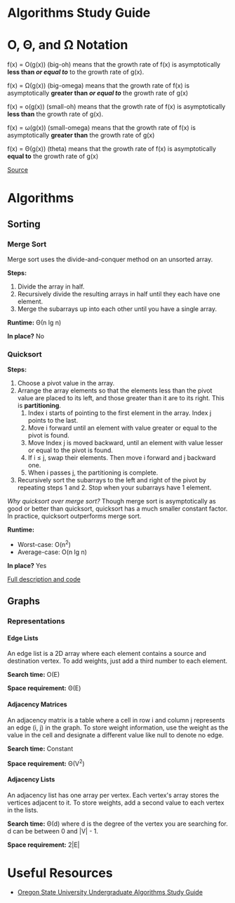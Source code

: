 # Algorithms Study Guide

O, Θ, and Ω Notation
================================================================================

f(x) = O(g(x)) (big-oh) means that the growth rate of f(x) is asymptotically **less than _or equal to_** to the growth rate of g(x).

f(x) = Ω(g(x)) (big-omega) means that the growth rate of f(x) is asymptotically **greater than _or equal to_** the growth rate of g(x)

f(x) = o(g(x)) (small-oh) means that the growth rate of f(x) is asymptotically **less than** the growth rate of g(x).

f(x) = ω(g(x)) (small-omega) means that the growth rate of f(x) is asymptotically **greater than** the growth rate of g(x)

f(x) = Θ(g(x)) (theta) means that the growth rate of f(x) is asymptotically **equal to** the growth rate of g(x)

[Source](http://stackoverflow.com/a/471206)



Algorithms
================================================================================

Sorting
--------------------------------------------------------------------------------

### Merge Sort

Merge sort uses the divide-and-conquer method on an unsorted array.

**Steps:**

1. Divide the array in half.
2. Recursively divide the resulting arrays in half until they each have one element.
3. Merge the subarrays up into each other until you have a single array.

**Runtime:** Θ(n lg n)

**In place?** No


### Quicksort

**Steps:**

1. Choose a pivot value in the array.
2. Arrange the array elements so that the elements less than the pivot value are placed to its left, and those greater than it are to its right. This is **partitioning**.
   1. Index i starts of pointing to the first element in the array. Index j points to the last.
   2. Move i forward until an element with value greater or equal to the pivot is found.
   3. Move Index j is moved backward, until an element with value lesser or equal to the pivot is found.
   4. If i ≤ j, swap their elements. Then move i forward and j backward one.
   5. When i passes j, the partitioning is complete.
3. Recursively sort the subarrays to the left and right of the pivot by repeating steps 1 and 2. Stop when your subarrays have 1 element.

*Why quicksort over merge sort?* Though merge sort is asymptotically as good or better than quicksort, quicksort has a much smaller constant factor. In practice, quicksort outperforms merge sort.

**Runtime:**

 - Worst-case: O(n<sup>2</sup>)
 - Average-case: O(n lg n)

**In place?** Yes

[Full description and code](http://www.algolist.net/Algorithms/Sorting/Quicksort)



Graphs
--------------------------------------------------------------------------------

### Representations

#### Edge Lists

An edge list is a 2D array where each element contains a source and destination vertex. To add weights, just add a third number to each element.

**Search time:** O(E)

**Space requirement:** Θ(E)


#### Adjacency Matrices

An adjacency matrix is a table where a cell in row i and column j represents an edge (i, j) in the graph. To store weight information, use the weight as the value in the cell and designate a different value like null to denote no edge.

**Search time:** Constant

**Space requirement:** Θ(V<sup>2</sup>)


#### Adjacency Lists

An adjacency list has one array per vertex. Each vertex's array stores the vertices adjacent to it. To store weights, add a second value to each vertex in the lists.

**Search time:** Θ(d) where d is the degree of the vertex you are searching for. d can be between 0 and |V| - 1.

**Space requirement:** 2|E|



Useful Resources
================================================================================

- [Oregon State University Undergraduate Algorithms Study Guide](https://web.engr.oregonstate.edu/~glencora/wiki/index.php?n=Main.UndergraduateAlgorithmsStudyGuide)